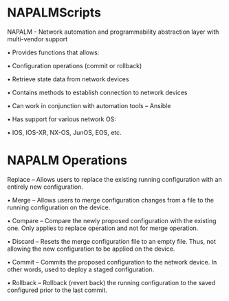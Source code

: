 # NAPALMScripts
NAPALM - Network automation and programmability
abstraction layer with multi-vendor support

• Provides functions that allows:

• Configuration operations (commit or rollback)

• Retrieve state data from network devices

• Contains methods to establish connection to network devices

• Can work in conjunction with automation tools – Ansible

• Has support for various network OS:

• IOS, IOS-XR, NX-OS, JunOS, EOS, etc.

# NAPALM Operations

Replace – Allows users to replace the existing running configuration with
an entirely new configuration.

• Merge – Allows users to merge configuration changes from a file to the
running configuration on the device.

• Compare – Compare the newly proposed configuration with the existing
one. Only applies to replace operation and not for merge operation.

• Discard – Resets the merge configuration file to an empty file. Thus, not
allowing the new configuration to be applied on the device.

• Commit – Commits the proposed configuration to the network device. In
other words, used to deploy a staged configuration.

• Rollback – Rollback (revert back) the running configuration to the saved
configured prior to the last commit.
